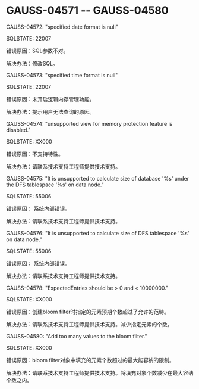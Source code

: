 # GAUSS-04571 -- GAUSS-04580

GAUSS-04572: "specified date format is null"

SQLSTATE: 22007

错误原因：SQL参数不对。

解决办法：修改SQL。

GAUSS-04573: "specified time format is null"

SQLSTATE: 22007

错误原因：未开启逻辑内存管理功能。

解决办法：提示用户无法查询的原因。

GAUSS-04574: "unsupported view for memory protection feature is disabled."

SQLSTATE: XX000

错误原因：不支持特性。

解决办法：请联系技术支持工程师提供技术支持。

GAUSS-04575: "It is unsupported to calculate size of database '%s' under the DFS tablespace '%s' on data node."

SQLSTATE: 55006

错误原因： 系统内部错误。

解决办法：请联系技术支持工程师提供技术支持。

GAUSS-04576: "It is unsupported to calculate size of DFS tablespace '%s' on data node."

SQLSTATE: 55006

错误原因： 系统内部错误。

解决办法：请联系技术支持工程师提供技术支持。

GAUSS-04578: "ExpectedEntries should be \> 0 and < 10000000."

SQLSTATE: XX000

错误原因：创建bloom filter时指定的元素预期个数超过了允许的范畴。

解决办法：请联系技术支持工程师提供技术支持。减少指定元素的个数。

GAUSS-04580: "Add too many values to the bloom filter."

SQLSTATE: XX000

错误原因：bloom filter对象中填充的元素个数超过的最大能容纳的限制。

解决办法：请联系技术支持工程师提供技术支持。将填充对象个数减少在最大容纳个数之内。

